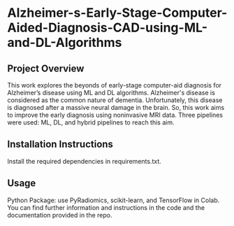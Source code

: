# Alzheimer-s-Early-Stage-Computer-Aided-Diagnosis-CAD-using-ML-and-DL-Algorithms
## Project Overview
This work explores the beyonds of early-stage computer-aid diagnosis for Alzheimer’s disease using ML and DL algorithms. Alzheimer's disease is considered as the common nature of dementia. Unfortunately, this disease is diagnosed after a massive neural damage in the brain. So, this work aims to improve the early diagnosis using noninvasive MRI data. Three pipelines were used: ML, DL, and hybrid pipelines to reach this aim. 


## Installation Instructions
 Install the required dependencies in requirements.txt.

## Usage
Python Package: use PyRadiomics, scikit-learn, and TensorFlow in Colab.
You can find further information and instructions in the code and the documentation provided in the repo.
